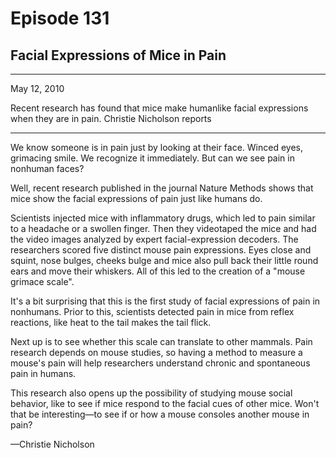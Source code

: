 # Episode 131

## Facial Expressions of Mice in Pain

---

May 12, 2010

Recent research has found that mice make humanlike facial expressions when they are in pain. Christie Nicholson reports

---

We know someone is in pain just by looking at their face. Winced eyes, grimacing smile. We recognize it immediately. But can we see pain in nonhuman faces?

Well, recent research published in the journal Nature Methods shows that mice show the facial expressions of pain just like humans do.

Scientists injected mice with inflammatory drugs, which led to pain similar to a headache or a swollen finger. Then they videotaped the mice and had the video images analyzed by expert facial-expression decoders. The researchers scored five distinct mouse pain expressions. Eyes close and squint, nose bulges, cheeks bulge and mice also pull back their little round ears and move their whiskers. All of this led to the creation of a "mouse grimace scale".

It's a bit surprising that this is the first study of facial expressions of pain in nonhumans. Prior to this, scientists detected pain in mice from reflex reactions, like heat to the tail makes the tail flick.

Next up is to see whether this scale can translate to other mammals. Pain research depends on mouse studies, so having a method to measure a mouse's pain will help researchers understand chronic and spontaneous pain in humans.

This research also opens up the possibility of studying mouse social behavior, like to see if mice respond to the facial cues of other mice. Won't that be interesting—to see if or how a mouse consoles another mouse in pain?

—Christie Nicholson

